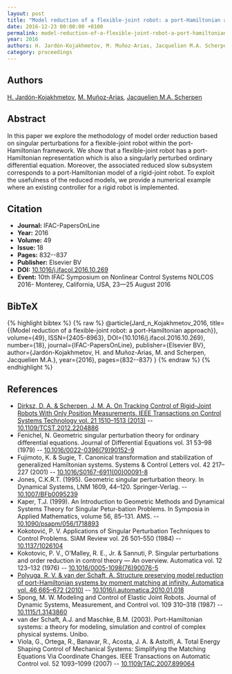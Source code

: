```yaml
---
layout: post
title: "Model reduction of a flexible-joint robot: a port-Hamiltonian approach"
date: 2016-12-23 00:00:00 +0100
permalink: model-reduction-of-a-flexible-joint-robot-a-port-hamiltonian-approach
year: 2016
authors: H. Jardón-Kojakhmetov, M. Muñoz-Arias, Jacquelien M.A. Scherpen
category: proceedings
---
```

 
## Authors
[H. Jardón-Kojakhmetov](authors/h-jardon-kojakhmetov), [M. Muñoz-Arias](authors/mauricio-munoz-arias), [Jacquelien M.A. Scherpen](authors/jacquelien-m-a-scherpen)
 
## Abstract
In this paper we explore the methodology of model order reduction based on singular perturbations for a flexible-joint robot within the port-Hamiltonian framework. We show that a flexible-joint robot has a port-Hamiltonian representation which is also a singularly perturbed ordinary differential equation. Moreover, the associated reduced slow subsystem corresponds to a port-Hamiltonian model of a rigid-joint robot. To exploit the usefulness of the reduced models, we provide a numerical example where an existing controller for a rigid robot is implemented.
 
## Citation
- **Journal:** IFAC-PapersOnLine
- **Year:** 2016
- **Volume:** 49
- **Issue:** 18
- **Pages:** 832--837
- **Publisher:** Elsevier BV
- **DOI:** [10.1016/j.ifacol.2016.10.269](https://doi.org/10.1016/j.ifacol.2016.10.269)
- **Event:** 10th IFAC Symposium on Nonlinear Control Systems NOLCOS 2016- Monterey, California, USA, 23—25 August 2016
 
## BibTeX
{% highlight bibtex %}
{% raw %}
@article{Jard_n_Kojakhmetov_2016,
  title={{Model reduction of a flexible-joint robot: a port-Hamiltonian approach}},
  volume={49},
  ISSN={2405-8963},
  DOI={10.1016/j.ifacol.2016.10.269},
  number={18},
  journal={IFAC-PapersOnLine},
  publisher={Elsevier BV},
  author={Jardón-Kojakhmetov, H. and Muñoz-Arias, M. and Scherpen, Jacquelien M.A.},
  year={2016},
  pages={832--837}
}
{% endraw %}
{% endhighlight %}
 
## References
- [Dirksz, D. A. & Scherpen, J. M. A. On Tracking Control of Rigid-Joint Robots With Only Position Measurements. IEEE Transactions on Control Systems Technology vol. 21 1510–1513 (2013)](on-tracking-control-of-rigid-joint-robots-with-only-position-measurements) -- [10.1109/TCST.2012.2204886](https://doi.org/10.1109/TCST.2012.2204886)
- Fenichel, N. Geometric singular perturbation theory for ordinary differential equations. Journal of Differential Equations vol. 31 53–98 (1979) -- [10.1016/0022-0396(79)90152-9](https://doi.org/10.1016/0022-0396(79)90152-9)
- Fujimoto, K. & Sugie, T. Canonical transformation and stabilization of generalized Hamiltonian systems. Systems &amp; Control Letters vol. 42 217–227 (2001) -- [10.1016/S0167-6911(00)00091-8](https://doi.org/10.1016/S0167-6911(00)00091-8)
- Jones, C.K.R.T. (1995). Geometric singular perturbation theory. In Dynamical Systems, LNM 1609, 44–120. Springer-Verlag. -- [10.1007/BFb0095239](https://doi.org/10.1007/BFb0095239)
- Kaper, T.J. (1999). An Introduction to Geometric Methods and Dynamical Systems Theory for Singular Petur-bation Problems. In Symposia in Applied Mathematics, volume 56, 85–131. AMS. -- [10.1090/psapm/056/1718893](https://doi.org/10.1090/psapm/056/1718893)
- Kokotović, P. V. Applications of Singular Perturbation Techniques to Control Problems. SIAM Review vol. 26 501–550 (1984) -- [10.1137/1026104](https://doi.org/10.1137/1026104)
- Kokotovic, P. V., O’Malley, R. E., Jr. & Sannuti, P. Singular perturbations and order reduction in control theory — An overview. Automatica vol. 12 123–132 (1976) -- [10.1016/0005-1098(76)90076-5](https://doi.org/10.1016/0005-1098(76)90076-5)
- [Polyuga, R. V. & van der Schaft, A. Structure preserving model reduction of port-Hamiltonian systems by moment matching at infinity. Automatica vol. 46 665–672 (2010)](structure-preserving-model-reduction-of-port-hamiltonian-systems-by-moment-matching-at-infinity) -- [10.1016/j.automatica.2010.01.018](https://doi.org/10.1016/j.automatica.2010.01.018)
- Spong, M. W. Modeling and Control of Elastic Joint Robots. Journal of Dynamic Systems, Measurement, and Control vol. 109 310–318 (1987) -- [10.1115/1.3143860](https://doi.org/10.1115/1.3143860)
- van der Schaft, A.J. and Maschke, B.M. (2003). Port-Hamiltonian systems: a theory for modeling, simulation and control of complex physical systems. Unibo.
- Viola, G., Ortega, R., Banavar, R., Acosta, J. A. & Astolfi, A. Total Energy Shaping Control of Mechanical Systems: Simplifying the Matching Equations Via Coordinate Changes. IEEE Transactions on Automatic Control vol. 52 1093–1099 (2007) -- [10.1109/TAC.2007.899064](https://doi.org/10.1109/TAC.2007.899064)

